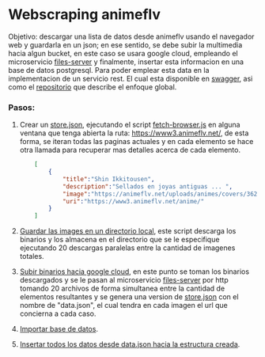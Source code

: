 # Webscraping animeflv

Objetivo: descargar una lista de datos desde animeflv usando el navegador web y guardarla en un json; en ese sentido, se debe subir la multimedia hacia algun bucket, en este caso se usara google cloud, empleando el microservicio [files-server](https://github.com/KlissmanGranados/files-server) y finalmente, insertar esta informacion en una base de datos postgresql. Para poder emplear esta data en la implementacion de un servicio rest. El cual esta disponible en [swagger](https://anime-ws.herokuapp.com/api/documentation), asi como el [repositorio](https://github.com/KlissmanGranados/anipedia) que describe el enfoque global.

### Pasos:

1. Crear un [store.json](./data/store.json), ejecutando el script [fetch-browser.js](data/fetch-browser.js) en alguna ventana que tenga abierta la ruta: https://www3.animeflv.net/, de esta forma, se iteran todas las paginas actuales y en cada elemento se hace otra llamada para recuperar mas detalles acerca de cada elemento.

    ```JSON
        [
            {
                "title":"Shin Ikkitousen",
                "description":"Sellados en joyas antiguas ... ",
                "image":"https://animeflv.net/uploads/animes/covers/3626.jpg",
                "uri":"https://www3.animeflv.net/anime/"
            } 
        ]
    ```

2. [Guardar las images en un directorio local](/data/dowload-images.js), este script descarga los binarios y los almacena en el directorio que se le especifique ejecutando 20 descargas paralelas entre la cantidad de imagenes totales.

3. [Subir binarios hacia google cloud](/data/upload-images.js), en este punto se toman los binarios descargados y se le pasan al microservicio [files-server](https://github.com/KlissmanGranados/files-server) por http tomando 20 archivos de forma simultanea entre la cantidad de elementos resultantes y se genera una version de [store.json](./data/store.json) con el nombre de "data.json", el cual tendra en cada imagen el url que concierna a cada caso.

4. [Importar base de datos](/data/dump.sql).

5. [Insertar todos los datos desde data.json hacia la estructura creada](/data/json-to-db.js).
